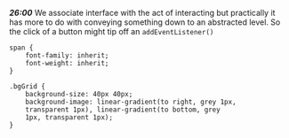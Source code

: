 *****26:00*****
We associate interface with the act of
 interacting
 but practically it has more to do with
 conveying something down to 
 an abstracted level.
 So the click of a button might 
 tip off an `addEventListener()`
 

```tbp
span {
    font-family: inherit;
    font-weight: inherit;
}

.bgGrid {
    background-size: 40px 40px;
    background-image: linear-gradient(to right, grey 1px,
    transparent 1px), linear-gradient(to bottom, grey 
    1px, transparent 1px);
}
```